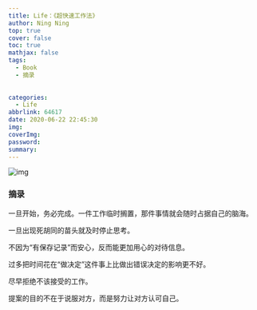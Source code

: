 ```yaml
---
title: Life：《超快速工作法》
author: Ning Ning
top: true
cover: false
toc: true
mathjax: false
tags:
  - Book
  - 摘录
  
  
categories:
  - Life
abbrlink: 64617
date: 2020-06-22 22:45:30
img:
coverImg:
password:
summary:
---
```

![img](https://cdn.jsdelivr.net/gh/CoreyTao/photo2/佐藤大.jpg)
### 摘录

一旦开始，务必完成。一件工作临时搁置，那件事情就会随时占据自己的脑海。

一旦出现死胡同的苗头就及时停止思考。

不因为“有保存记录”而安心，反而能更加用心的对待信息。

过多把时间花在“做决定”这件事上比做出错误决定的影响更不好。

尽早拒绝不该接受的工作。

提案的目的不在于说服对方，而是努力让对方认可自己。


